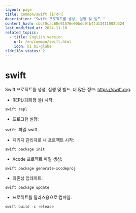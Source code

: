 ```yaml
---
layout: page
title: common/swift (한국어)
description: "Swift 프로젝트를 생성, 실행 및 빌드."
content_hash: cbcf0cac60e01576e00bdd0fb44d13411002b324
last_modified_at: 2024-11-10
related_topics:
  - title: English version
    url: /en/common/swift.html
    icon: bi bi-globe
tldri18n_status: 2
---
```

# swift

Swift 프로젝트를 생성, 실행 및 빌드.
더 많은 정보: <https://swift.org>.

- REPL(대화형 셸) 시작:

`swift repl`

- 프로그램 실행:

`swift `<span class="tldr-var badge badge-pill bg-dark-lm bg-white-dm text-white-lm text-dark-dm font-weight-bold">파일.swift</span>

- 패키지 관리자로 새 프로젝트 시작:

`swift package init`

- Xcode 프로젝트 파일 생성:

`swift package generate-xcodeproj`

- 의존성 업데이트:

`swift package update`

- 프로젝트를 릴리스용으로 컴파일:

`swift build -c release`

